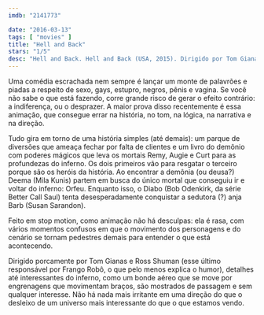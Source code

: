 ```yaml
---
imdb: "2141773"

date: "2016-03-13"
tags: [ "movies" ]
title: "Hell and Back"
stars: "1/5"
desc: "Hell and Back. Hell and Back (USA, 2015). Dirigido por Tom Gianas, Ross Shuman. Escrito por Tom Gianas, Hugh Sterbakov, Zeb Wells. Com Nick Swardson, Mila Kunis, Bob Odenkirk, T.J. Miller, Rob Riggle, Susan Sarandon, Danny McBride, Maria Bamford, Lance Bass."
---
```

Uma comédia escrachada nem sempre é lançar um monte de palavrões e piadas a respeito de sexo, gays, estupro, negros, pênis e vagina. Se você não sabe o que está fazendo, corre grande risco de gerar o efeito contrário: a indiferença, ou o desprazer. A maior prova disso recentemente é essa animação, que consegue errar na história, no tom, na lógica, na narrativa e na direção.

Tudo gira em torno de uma história simples (até demais): um parque de diversões que ameaça fechar por falta de clientes e um livro do demônio com poderes mágicos que leva os mortais Remy, Augie e Curt para as profundezas do inferno. Os dois primeiros vão para resgatar o terceiro porque são os heróis da história. Ao encontrar a demônia (ou deusa?) Deema (Mila Kunis) partem em busca do único mortal que conseguiu ir e voltar do inferno: Orfeu. Enquanto isso, o Diabo (Bob Odenkirk, da série Better Call Saul) tenta desesperadamente conquistar a sedutora (?) anja Barb (Susan Sarandon).

Feito em stop motion, como animação não há desculpas: ela é rasa, com vários momentos confusos em que o movimento dos personagens e do cenário se tornam pedestres demais para entender o que está acontecendo.

Dirigido porcamente por Tom Gianas e Ross Shuman (esse último responsável por Frango Robô, o que pelo menos explica o humor), detalhes até interessantes do inferno, como um bonde aéreo que se move por engrenagens que movimentam braços, são mostrados de passagem e sem qualquer interesse. Não há nada mais irritante em uma direção do que o desleixo de um universo mais interessante do que o que estamos vendo.

